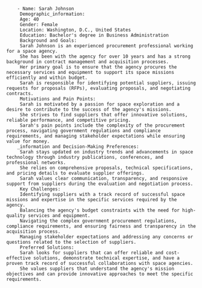        - Name: Sarah Johnson
         Demographic_information:
         Age: 40
         Gender: Female
         Location: Washington, D.C., United States
         Education: Bachelor's degree in Business Administration
         Background and Goals:
         Sarah Johnson is an experienced procurement professional working for a space agency.
         She has been with the agency for over 10 years and has a strong background in contract management and acquisition processes.
         Her primary goal is to ensure that the agency procures the necessary services and equipment to support its space missions efficiently and within budget.
         Sarah is responsible for identifying potential suppliers, issuing requests for proposals (RFPs), evaluating proposals, and negotiating contracts.
         Motivations and Pain Points:
         Sarah is motivated by a passion for space exploration and a desire to contribute to the success of the agency's missions.
         She strives to find suppliers that offer innovative solutions, reliable performance, and competitive pricing.
         Sarah's pain points include the complexity of the procurement process, navigating government regulations and compliance requirements, and managing stakeholder expectations while ensuring value for money.
        _information and Decision-Making Preferences:
         Sarah stays updated on industry trends and advancements in space technology through industry publications, conferences, and professional networks.
         She relies on comprehensive proposals, technical specifications, and pricing details to evaluate supplier offerings.
         Sarah values clear communication, transparency, and responsive support from suppliers during the evaluation and negotiation process.
         Key Challenges:
         Identifying suppliers with a track record of successful space missions and expertise in the specific services required by the agency.
         Balancing the agency's budget constraints with the need for high-quality services and equipment.
         Navigating the complex government procurement regulations, compliance requirements, and ensuring fairness and transparency in the acquisition process.
         Managing stakeholder expectations and addressing any concerns or questions related to the selection of suppliers.
         Preferred Solutions:
         Sarah looks for suppliers that can offer reliable and cost-effective solutions, demonstrate technical expertise, and have a proven track record of successful collaborations with space agencies.
         She values suppliers that understand the agency's mission objectives and can provide innovative approaches to meet the specific requirements.


